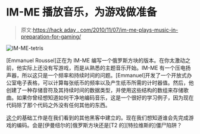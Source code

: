 # IM-ME 播放音乐，为游戏做准备

> 原文:[https://hack aday . com/2010/11/07/im-me-plays-music-in-preparation-for-gaming/](https://hackaday.com/2010/11/07/im-me-plays-music-in-preparation-for-gaming/)

![](../Images/402cdad4ebcf5629ef84a7e03a8a6804.png "IM-ME-tetris")

[Emmanuel Roussel]正在为 IM-ME 编写一个俄罗斯方块的版本。在你太激动之前，他实际上还没有写游戏，而是从熟悉的主题音乐开始。IM-ME 有一个压电扬声器，所以这只是一个频率和持续时间的问题。[Emmanuel]开发了一个开放式办公室电子表格，可以计算每张纸币的频率以及产生纸币所需的计时器值。然后，他创建了一种存储音符及其持续时间的数据类型，并使用这些结构的数组来存储歌曲。如果你曾经想知道如何干净地编码音乐，这是一个很好的学习例子，因为现在代码除了那个代码之外没有任何其他的东西。

[这个](http://hackaday.com/2010/03/12/easy-im-me-flashing/)的基础工作是在我们看到的其他黑客中建立的。现在我们想知道谁会先完成游戏的编码。会是[伊曼纽尔的]俄罗斯方块还是[T2 的][特拉维斯的]僵尸陷阱？